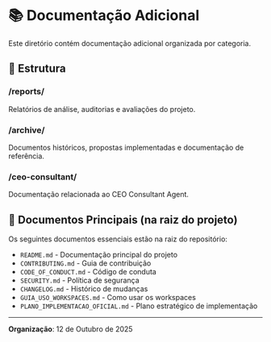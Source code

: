 # 📚 Documentação Adicional

Este diretório contém documentação adicional organizada por categoria.

## 📂 Estrutura

### /reports/
Relatórios de análise, auditorias e avaliações do projeto.

### /archive/
Documentos históricos, propostas implementadas e documentação de referência.

### /ceo-consultant/
Documentação relacionada ao CEO Consultant Agent.

## 📖 Documentos Principais (na raiz do projeto)

Os seguintes documentos essenciais estão na raiz do repositório:

- `README.md` - Documentação principal do projeto
- `CONTRIBUTING.md` - Guia de contribuição
- `CODE_OF_CONDUCT.md` - Código de conduta
- `SECURITY.md` - Política de segurança
- `CHANGELOG.md` - Histórico de mudanças
- `GUIA_USO_WORKSPACES.md` - Como usar os workspaces
- `PLANO_IMPLEMENTACAO_OFICIAL.md` - Plano estratégico de implementação

---

**Organização**: 12 de Outubro de 2025

